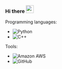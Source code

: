 ### Hi there <img src="https://media.giphy.com/media/hvRJCLFzcasrR4ia7z/giphy.gif" width="25px">

Programming languages:
- ![Python](https://img.shields.io/badge/-Python-black?style=flat-square&logo=Python)
- ![C++](https://img.shields.io/badge/-C++-00599C?style=flat-square&logo=c)

Tools:
- ![Amazon AWS](https://img.shields.io/badge/Amazon%20AWS-232F3E?style=flat-square&logo=amazon-aws)
- ![GitHub](https://img.shields.io/badge/-GitHub-181717?style=flat-square&logo=github)
